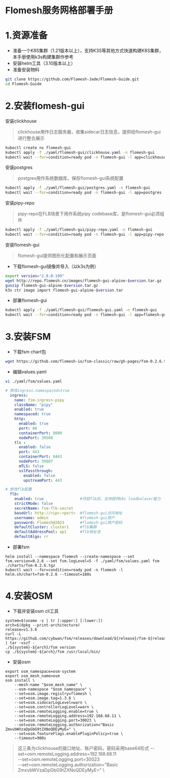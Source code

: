 Flomesh服务网格部署手册
=== 
# 1.资源准备
- 准备一个K8S集群（1.21版本以上），支持K3S等其他方式快速构建K8S集群，本手册使用k3s构建集群作参考
- 安装helm工具（3.10版本以上）
- 准备安装物料
```bash
git clone https://github.com/Flomesh-Jade/Flomesh-Guide.git
cd Flomesh-Guide
```

# 2.安装flomesh-gui
安装clickhouse
> clickhouse用作日志服务器，收集sidecar日志信息，提供给flomesh-gui进行整合展示
```bash
kubectl create ns flomesh-gui
kubectl apply -f ./yaml/flomesh-gui/clickhouse.yaml -n flomesh-gui
kubectl wait --for=condition=ready pod -n flomesh-gui -l app=clickhouse --timeout=180s
```
安装postgres
> postgres用作系统数据库，保存flomesh-gui系统配置
```bash
kubectl apply -f ./yaml/flomesh-gui/postgres.yaml -n flomesh-gui
kubectl wait --for=condition=ready pod -n flomesh-gui -l app=postgres --timeout=180s
```
安装pipy-repo
> pipy-repo在FLB场景下用作系统pipy codebase库，是flomesh-gui必须组件
```bash
kubectl apply -f ./yaml/flomesh-gui/pipy-repo.yaml -n flomesh-gui
kubectl wait --for=condition=ready pod -n flomesh-gui -l app=pipy-repo --timeout=180s
```
安装flomesh-gui
> flomesh-gui提供图形化配置和展示页面
- 下载flomesh-gui镜像并导入（以k3s为例）
```bash 
export version="2.0.0-199"
wget http://repo.flomesh.cn/images/flomesh-gui-alpine-$version.tar.gz
gunzip flomesh-gui-alpine-$version.tar.gz
k3s ctr image import flomesh-gui-alpine-$version.tar
```
- 部署flomesh-gui
```bash
kubectl apply -f ./yaml/flomesh-gui/flomesh-gui.yaml -n flomesh-gui
kubectl wait --for=condition=ready pod -n flomesh-gui -l app=flomesh-gui --timeout=180s
```
# 3.安装FSM
- 下载fsm chart包
```bash
wget https://github.com/flomesh-io/fsm-classic/raw/gh-pages/fsm-0.2.6.tgz
```
- 编辑values.yaml
```bash
vi ./yaml/fsm/values.yaml
```
```yaml
# 修改ingress.namespaced=true
  ingress:
    name: fsm-ingress-pipy
    className: "pipy"
    enabled: true
    namespaced: true
    http:
      enabled: true
      port: 80
      containerPort: 8000
      nodePort: 30508
    tls :
      enabled: false
      port: 443
      containerPort: 8443
      nodePort: 30607
      mTLS: false
      sslPassthrough:
        enabled: false
        upstreamPort: 443
```
```yaml
# 修改flb配置
  flb:
    enabled: true                #开启flb后，支持提供k8s loadbalacer能力
    strictMode: false
    secretName: fsm-flb-secret
    baseUrl: http://<ip>:<port>  #flomesh-gui访问地址
    username: admin              #flomesh-gui用户
    password: Flomesh@2023       #flomesh-gui用户密码
    defaultCluster: cluster1     #flb集群
    defaultAddressPool: ap1      #flb地址池
    defaultAlgo: rr
```
- 部署fsm
```
helm install --namespace flomesh --create-namespace --set fsm.version=0.2.6 --set fsm.logLevel=5 -f ./yaml/fsm/values.yaml fsm ./charts/fsm-0.2.6.tgz
kubectl wait --for=condition=ready pod -n flomesh -l helm.sh/chart=fsm-0.2.6 --timeout=180s
```
# 4.安装OSM
- 下载并安装osm cli工具
```
system=$(uname -s | tr [:upper:] [:lower:])
arch=$(dpkg --print-architecture)
release=v1.3.6
curl -L https://github.com/cybwan/fsm/releases/download/${release}/fsm-${release}-${system}-${arch}.tar.gz | tar -vxzf -
./${system}-${arch}/fsm version
cp ./${system}-${arch}/fsm /usr/local/bin/
```
- 安装osm
```
export osm_namespace=osm-system
export osm_mesh_name=osm
osm install \
    --mesh-name "$osm_mesh_name" \
    --osm-namespace "$osm_namespace" \
    --set=osm.image.registry=flomesh \
    --set=osm.image.tag=1.3.6 \
    --set=osm.sidecarLogLevel=warn \
    --set=osm.controllerLogLevel=warn \
    --set=osm.remoteLogging.enable=true \
    --set=osm.remoteLogging.address=192.168.68.11 \
    --set=osm.remoteLogging.port=30023 \
    --set=osm.remoteLogging.authorization="Basic ZmxvbWVzaDpGbG9tZXNoQDEyMyE=" \
    --set=osm.featureFlags.enablePluginPolicy=true \
    --timeout=900s
```
> 这三条为clickhouse的接口地址、账户密码，密码采用base64形式
>  --set=osm.remoteLogging.address=192.168.68.11 \
    --set=osm.remoteLogging.port=30023 \
    --set=osm.remoteLogging.authorization="Basic ZmxvbWVzaDpGbG9tZXNoQDEyMyE=" \
